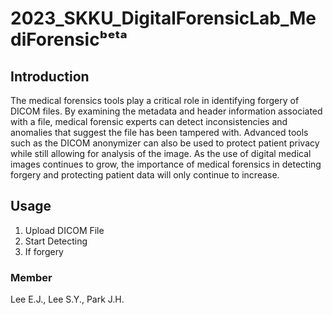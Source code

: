 ﻿# 2023_SKKU_DigitalForensicLab_MediForensicᵇᵉᵗᵃ

## Introduction
The medical forensics tools play a critical role in identifying forgery of DICOM files. By examining the metadata and header information associated with a file, medical forensic experts can detect inconsistencies and anomalies that suggest the file has been tampered with. Advanced tools such as the DICOM anonymizer can also be used to protect patient privacy while still allowing for analysis of the image. As the use of digital medical images continues to grow, the importance of medical forensics in detecting forgery and protecting patient data will only continue to increase.


## Usage
1. Upload DICOM File
2. Start Detecting
3. If forgery 






### Member
Lee E.J., Lee S.Y., Park J.H.
